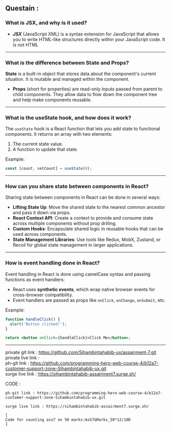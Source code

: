 ## Questain : 
### What is JSX, and why is it used?
- ***JSX*** (JavaScript XML) is a syntax extension for JavaScript that allows you to write HTML-like structures directly within your JavaScript code. It is not HTML
--- 
### What is the difference between State and Props?
**State** is a built-in object that stores data about the component's current situation. It is mutable and managed within the component.
- **Props** (short for properties) are read-only inputs passed from parent to child components. They allow data to flow down the component tree and help make components reusable.

--- 
### What is the useState hook, and how does it work?
The `useState` hook is a React function that lets you add state to functional components. It returns an array with two elements:
1. The current state value.
2. A function to update that state.

Example:
```jsx
const [count, setCount] = useState(0);
```





--- 
### How can you share state between components in React?
Sharing state between components in React can be done in several ways:

- **Lifting State Up**: Move the shared state to the nearest common ancestor and pass it down via props.
- **React Context API**: Create a context to provide and consume state across multiple components without prop drilling.
- **Custom Hooks**: Encapsulate shared logic in reusable hooks that can be used across components.
- **State Management Libraries**: Use tools like Redux, MobX, Zustand, or Recoil for global state management in larger applications.

---

### How is event handling done in React?
Event handling in React is done using camelCase syntax and passing functions as event handlers:

- React uses **synthetic events**, which wrap native browser events for cross-browser compatibility.
- Event handlers are passed as props like `onClick`, `onChange`, `onSubmit`, etc.

Example:
```jsx
function handleClick() {
  alert('Button clicked!');
}

return <button onClick={handleClick}>Click Me</button>;
```
--- 



private git link : 
     https://github.com/Sihambintahabib-ux/assairment-7.git 
<br>
private live link : 
<br>
ph-git link : https://github.com/programming-hero-web-course-4/b12a7-customer-support-zone-Sihambintahabib-ux.git
<br>
surge live link : https://sihambintahabib-assairment7.surge.sh/
<br>

CODE : 
```
ph-git link : https://github.com/programming-hero-web-course-4/b12a7-customer-support-zone-Sihambintahabib-ux.git

surge live link : https://sihambintahabib-assairment7.surge.sh/

[
Code for counting ass7 on 50 marks:AsS7&Marks_50*12/10D
]

```



<!-- app> ordercontainer > ordercard cookingitems readyitems , handlecooking  remaining

app > cardcustomerticket + card   issue issueresolve handleissueresolve remaining -->